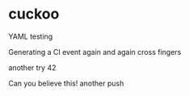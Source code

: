 # cuckoo
YAML testing

Generating a CI event again and again
cross fingers

another try
42

Can you believe this!
another push
